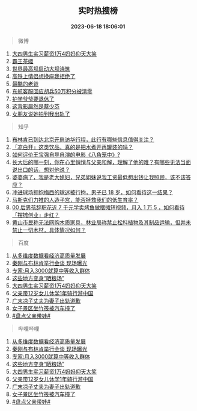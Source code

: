 <div align="center"><h2>实时热搜榜</h2><h4>2023-06-18 18:06:01</h4></div>

> 微博  

1. [大四男生实习薪资1万4妈妈仰天大笑](https://s.weibo.com/weibo?q=%23%E5%A4%A7%E5%9B%9B%E7%94%B7%E7%94%9F%E5%AE%9E%E4%B9%A0%E8%96%AA%E8%B5%841%E4%B8%874%E5%A6%88%E5%A6%88%E4%BB%B0%E5%A4%A9%E5%A4%A7%E7%AC%91%23&t=31&band_rank=1&Refer=top)<br />
2. [霸王茶姬](https://s.weibo.com/weibo?q=%E9%9C%B8%E7%8E%8B%E8%8C%B6%E5%A7%AC&t=31&band_rank=2&Refer=top)<br />
3. [世界最高坝启动大坝浇筑](https://s.weibo.com/weibo?q=%23%E4%B8%96%E7%95%8C%E6%9C%80%E9%AB%98%E5%9D%9D%E5%90%AF%E5%8A%A8%E5%A4%A7%E5%9D%9D%E6%B5%87%E7%AD%91%23&t=31&band_rank=3&Refer=top)<br />
4. [高铁上情侣想换座我拒绝了](https://s.weibo.com/weibo?q=%23%E9%AB%98%E9%93%81%E4%B8%8A%E6%83%85%E4%BE%A3%E6%83%B3%E6%8D%A2%E5%BA%A7%E6%88%91%E6%8B%92%E7%BB%9D%E4%BA%86%23&t=31&band_rank=4&Refer=top)<br />
5. [最酷的老爸](https://s.weibo.com/weibo?q=%23%E6%9C%80%E9%85%B7%E7%9A%84%E8%80%81%E7%88%B8%23&t=31&band_rank=5&Refer=top)<br />
6. [东航客服回应胡兵50万积分被清零](https://s.weibo.com/weibo?q=%23%E4%B8%9C%E8%88%AA%E5%AE%A2%E6%9C%8D%E5%9B%9E%E5%BA%94%E8%83%A1%E5%85%B550%E4%B8%87%E7%A7%AF%E5%88%86%E8%A2%AB%E6%B8%85%E9%9B%B6%23&t=31&band_rank=6&Refer=top)<br />
7. [护学爷爷要退休了](https://s.weibo.com/weibo?q=%23%E6%8A%A4%E5%AD%A6%E7%88%B7%E7%88%B7%E8%A6%81%E9%80%80%E4%BC%91%E4%BA%86%23&t=31&band_rank=7&Refer=top)<br />
8. [这背影居然是蔡少芬](https://s.weibo.com/weibo?q=%23%E8%BF%99%E8%83%8C%E5%BD%B1%E5%B1%85%E7%84%B6%E6%98%AF%E8%94%A1%E5%B0%91%E8%8A%AC%23&t=31&band_rank=8&Refer=top)<br />
9. [女朋友说她拍到我出轨了](https://s.weibo.com/weibo?q=%23%E5%A5%B3%E6%9C%8B%E5%8F%8B%E8%AF%B4%E5%A5%B9%E6%8B%8D%E5%88%B0%E6%88%91%E5%87%BA%E8%BD%A8%E4%BA%86%23&t=31&band_rank=9&Refer=top)<br />

> 知乎  

1. [布林肯已到达北京开启访华行程，此行有哪些信息值得关注？](https://www.zhihu.com/question/607270958)<br />
2. [「凉白开」这类饮品，真的是把水煮开再罐装的吗？](https://www.zhihu.com/question/606321291)<br />
3. [如何评价王宝强自导自演的电影《八角笼中》?](https://www.zhihu.com/question/566061816)<br />
4. [长大后的哪一刻，你在心里悄悄与父亲和解，理解了他的难？有哪些无法当面说出口的话，想对他说？](https://www.zhihu.com/question/605713053)<br />
5. [婆婆病了，我是老大媳妇，兄弟姐妹说我工资最低想出钱让我照顾，该不该答应？](https://www.zhihu.com/question/605822171)<br />
6. [冲进球场拥抱梅西的球迷被行拘，男子已 18 岁，如何看待这一结果？](https://www.zhihu.com/question/607010548)<br />
7. [马斯克们力推的人造子宫，能否拯救我们的低生育率？](https://www.zhihu.com/question/606625465)<br />
8. [00 后男孩辞职花近 7 千元学卖烤鱼做摆摊短视频，月入 1 万 5 ，如何看待「摆摊创业」走红？](https://www.zhihu.com/question/606933388)<br />
9. [黄山市民称无法网购木质家具，林业局称禁止松科植物及其制品运输，但并未禁止一切木材，具体情况如何？](https://www.zhihu.com/question/606554792)<br />

> 百度  

1. [从多维度数据看经济高质量发展](https://www.baidu.com/s?wd=%E4%BB%8E%E5%A4%9A%E7%BB%B4%E5%BA%A6%E6%95%B0%E6%8D%AE%E7%9C%8B%E7%BB%8F%E6%B5%8E%E9%AB%98%E8%B4%A8%E9%87%8F%E5%8F%91%E5%B1%95&sa=fyb_news&rsv_dl=fyb_news)<br />
2. [秦刚与布林肯举行会谈 现场曝光](https://www.baidu.com/s?wd=%E7%A7%A6%E5%88%9A%E4%B8%8E%E5%B8%83%E6%9E%97%E8%82%AF%E4%B8%BE%E8%A1%8C%E4%BC%9A%E8%B0%88+%E7%8E%B0%E5%9C%BA%E6%9B%9D%E5%85%89&sa=fyb_news&rsv_dl=fyb_news)<br />
3. [专家:月入3000就算中等收入群体](https://www.baidu.com/s?wd=%E4%B8%93%E5%AE%B6%3A%E6%9C%88%E5%85%A53000%E5%B0%B1%E7%AE%97%E4%B8%AD%E7%AD%89%E6%94%B6%E5%85%A5%E7%BE%A4%E4%BD%93&sa=fyb_news&rsv_dl=fyb_news)<br />
4. [这些地方变身“晒粮场”](https://www.baidu.com/s?wd=%E8%BF%99%E4%BA%9B%E5%9C%B0%E6%96%B9%E5%8F%98%E8%BA%AB%E2%80%9C%E6%99%92%E7%B2%AE%E5%9C%BA%E2%80%9D&sa=fyb_news&rsv_dl=fyb_news)<br />
5. [大四男生实习薪资1万4妈妈仰天大笑](https://www.baidu.com/s?wd=%E5%A4%A7%E5%9B%9B%E7%94%B7%E7%94%9F%E5%AE%9E%E4%B9%A0%E8%96%AA%E8%B5%841%E4%B8%874%E5%A6%88%E5%A6%88%E4%BB%B0%E5%A4%A9%E5%A4%A7%E7%AC%91&sa=fyb_news&rsv_dl=fyb_news)<br />
6. [父亲带12岁女儿休学1年骑行游中国](https://www.baidu.com/s?wd=%E7%88%B6%E4%BA%B2%E5%B8%A612%E5%B2%81%E5%A5%B3%E5%84%BF%E4%BC%91%E5%AD%A61%E5%B9%B4%E9%AA%91%E8%A1%8C%E6%B8%B8%E4%B8%AD%E5%9B%BD&sa=fyb_news&rsv_dl=fyb_news)<br />
7. [广末凉子丈夫为妻子出轨道歉](https://www.baidu.com/s?wd=%E5%B9%BF%E6%9C%AB%E5%87%89%E5%AD%90%E4%B8%88%E5%A4%AB%E4%B8%BA%E5%A6%BB%E5%AD%90%E5%87%BA%E8%BD%A8%E9%81%93%E6%AD%89&sa=fyb_news&rsv_dl=fyb_news)<br />
8. [女子景区坐竹筏被汽车撞了](https://www.baidu.com/s?wd=%E5%A5%B3%E5%AD%90%E6%99%AF%E5%8C%BA%E5%9D%90%E7%AB%B9%E7%AD%8F%E8%A2%AB%E6%B1%BD%E8%BD%A6%E6%92%9E%E4%BA%86&sa=fyb_news&rsv_dl=fyb_news)<br />
9. [#盘点父亲带娃#](https://www.baidu.com/s?wd=%23%E7%9B%98%E7%82%B9%E7%88%B6%E4%BA%B2%E5%B8%A6%E5%A8%83%23&sa=fyb_news&rsv_dl=fyb_news)<br />

> 哔哩哔哩  

1. [从多维度数据看经济高质量发展](https://www.baidu.com/s?wd=%E4%BB%8E%E5%A4%9A%E7%BB%B4%E5%BA%A6%E6%95%B0%E6%8D%AE%E7%9C%8B%E7%BB%8F%E6%B5%8E%E9%AB%98%E8%B4%A8%E9%87%8F%E5%8F%91%E5%B1%95&sa=fyb_news&rsv_dl=fyb_news)<br />
2. [秦刚与布林肯举行会谈 现场曝光](https://www.baidu.com/s?wd=%E7%A7%A6%E5%88%9A%E4%B8%8E%E5%B8%83%E6%9E%97%E8%82%AF%E4%B8%BE%E8%A1%8C%E4%BC%9A%E8%B0%88+%E7%8E%B0%E5%9C%BA%E6%9B%9D%E5%85%89&sa=fyb_news&rsv_dl=fyb_news)<br />
3. [专家:月入3000就算中等收入群体](https://www.baidu.com/s?wd=%E4%B8%93%E5%AE%B6%3A%E6%9C%88%E5%85%A53000%E5%B0%B1%E7%AE%97%E4%B8%AD%E7%AD%89%E6%94%B6%E5%85%A5%E7%BE%A4%E4%BD%93&sa=fyb_news&rsv_dl=fyb_news)<br />
4. [这些地方变身“晒粮场”](https://www.baidu.com/s?wd=%E8%BF%99%E4%BA%9B%E5%9C%B0%E6%96%B9%E5%8F%98%E8%BA%AB%E2%80%9C%E6%99%92%E7%B2%AE%E5%9C%BA%E2%80%9D&sa=fyb_news&rsv_dl=fyb_news)<br />
5. [大四男生实习薪资1万4妈妈仰天大笑](https://www.baidu.com/s?wd=%E5%A4%A7%E5%9B%9B%E7%94%B7%E7%94%9F%E5%AE%9E%E4%B9%A0%E8%96%AA%E8%B5%841%E4%B8%874%E5%A6%88%E5%A6%88%E4%BB%B0%E5%A4%A9%E5%A4%A7%E7%AC%91&sa=fyb_news&rsv_dl=fyb_news)<br />
6. [父亲带12岁女儿休学1年骑行游中国](https://www.baidu.com/s?wd=%E7%88%B6%E4%BA%B2%E5%B8%A612%E5%B2%81%E5%A5%B3%E5%84%BF%E4%BC%91%E5%AD%A61%E5%B9%B4%E9%AA%91%E8%A1%8C%E6%B8%B8%E4%B8%AD%E5%9B%BD&sa=fyb_news&rsv_dl=fyb_news)<br />
7. [广末凉子丈夫为妻子出轨道歉](https://www.baidu.com/s?wd=%E5%B9%BF%E6%9C%AB%E5%87%89%E5%AD%90%E4%B8%88%E5%A4%AB%E4%B8%BA%E5%A6%BB%E5%AD%90%E5%87%BA%E8%BD%A8%E9%81%93%E6%AD%89&sa=fyb_news&rsv_dl=fyb_news)<br />
8. [女子景区坐竹筏被汽车撞了](https://www.baidu.com/s?wd=%E5%A5%B3%E5%AD%90%E6%99%AF%E5%8C%BA%E5%9D%90%E7%AB%B9%E7%AD%8F%E8%A2%AB%E6%B1%BD%E8%BD%A6%E6%92%9E%E4%BA%86&sa=fyb_news&rsv_dl=fyb_news)<br />
9. [#盘点父亲带娃#](https://www.baidu.com/s?wd=%23%E7%9B%98%E7%82%B9%E7%88%B6%E4%BA%B2%E5%B8%A6%E5%A8%83%23&sa=fyb_news&rsv_dl=fyb_news)<br />
